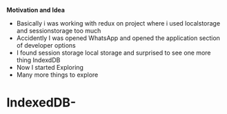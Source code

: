 **Motivation and Idea**

- Basically i was working with redux on project where i used localstorage and sessionstorage too much
- Accidently I was opened WhatsApp and opened the application section of developer options
- I found session storage local storage and surprised to see one more thing IndexdDB
- Now I started Exploring
- Many more things to explore
# IndexedDB-
